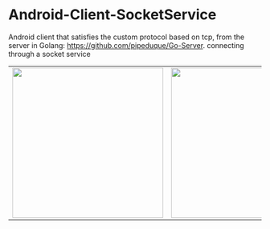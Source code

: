 # Android-Client-SocketService

Android client that satisfies the custom protocol based on tcp, from the server in Golang: https://github.com/pipeduque/Go-Server. connecting through a socket service


<table>
  <tr>
    <td valign="top">
         <img src="https://user-images.githubusercontent.com/67349621/160507971-b83bd80c-da7b-4881-8fd6-b652a12c1588.png" width="300"/>
    </td>
    <td valign="top">
         <img src="https://user-images.githubusercontent.com/67349621/160508041-36726d17-f692-4f52-af62-d6169ea3a933.png" width="300"/>
    </td>
     <td valign="top">
        <img src="https://user-images.githubusercontent.com/67349621/160508099-574e3456-4d81-4b9e-99ca-a13d3a68563b.png" width="300"/>
    </td>
    <td valign="top">
        <img src="https://user-images.githubusercontent.com/67349621/160507940-861799e6-726e-4cc4-851d-edc39ee205e9.png" width="300"/>
    </td>
    <td valign="top">
        <img src="https://user-images.githubusercontent.com/67349621/160507916-13f4a056-d94b-4856-bc31-7071267b8250.png" width="300"/>
    </td>
  </tr>
</table>






